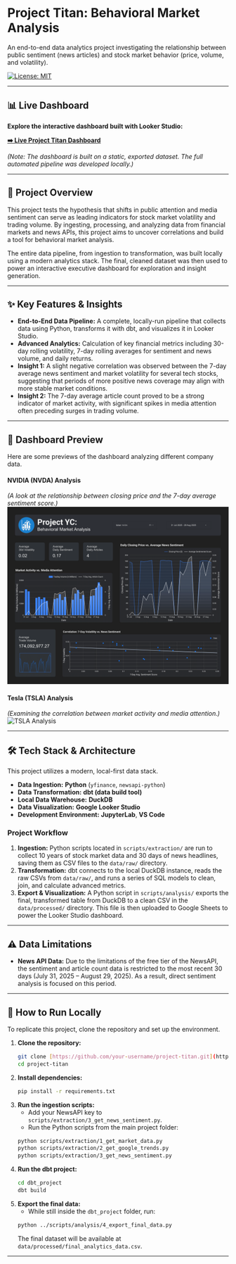 # Project Titan: Behavioral Market Analysis

An end-to-end data analytics project investigating the relationship between public sentiment (news articles) and stock market behavior (price, volume, and volatility).

[![License: MIT](https://img.shields.io/badge/License-MIT-blue.svg)](https://opensource.org/licenses/MIT)

---

## 📊 Live Dashboard

**Explore the interactive dashboard built with Looker Studio:**

[**➡️ Live Project Titan Dashboard**](https://your-looker-studio-link-here.com)

*(Note: The dashboard is built on a static, exported dataset. The full automated pipeline was developed locally.)*

---

## 📜 Project Overview

This project tests the hypothesis that shifts in public attention and media sentiment can serve as leading indicators for stock market volatility and trading volume. By ingesting, processing, and analyzing data from financial markets and news APIs, this project aims to uncover correlations and build a tool for behavioral market analysis.

The entire data pipeline, from ingestion to transformation, was built locally using a modern analytics stack. The final, cleaned dataset was then used to power an interactive executive dashboard for exploration and insight generation.

---

## ✨ Key Features & Insights

* **End-to-End Data Pipeline:** A complete, locally-run pipeline that collects data using Python, transforms it with dbt, and visualizes it in Looker Studio.
* **Advanced Analytics:** Calculation of key financial metrics including 30-day rolling volatility, 7-day rolling averages for sentiment and news volume, and daily returns.
* **Insight 1:** A slight negative correlation was observed between the 7-day average news sentiment and market volatility for several tech stocks, suggesting that periods of more positive news coverage may align with more stable market conditions.
* **Insight 2:** The 7-day average article count proved to be a strong indicator of market activity, with significant spikes in media attention often preceding surges in trading volume.

---

## 📸 Dashboard Preview

Here are some previews of the dashboard analyzing different company data.

#### **NVIDIA (NVDA) Analysis**
*(A look at the relationship between closing price and the 7-day average sentiment score.)*
![NVDA Analysis](./assets/screenshot_nvda.png)

#### **Tesla (TSLA) Analysis**
*(Examining the correlation between market activity and media attention.)*
![TSLA Analysis](./assets/screenshot_tsla.png)

---

## 🛠️ Tech Stack & Architecture

This project utilizes a modern, local-first data stack.

* **Data Ingestion:** **Python** (`yfinance`, `newsapi-python`)
* **Data Transformation:** **dbt (data build tool)**
* **Local Data Warehouse:** **DuckDB**
* **Data Visualization:** **Google Looker Studio**
* **Development Environment:** **JupyterLab**, **VS Code**

### Project Workflow
1.  **Ingestion:** Python scripts located in `scripts/extraction/` are run to collect 10 years of stock market data and 30 days of news headlines, saving them as CSV files to the `data/raw/` directory.
2.  **Transformation:** dbt connects to the local DuckDB instance, reads the raw CSVs from `data/raw/`, and runs a series of SQL models to clean, join, and calculate advanced metrics.
3.  **Export & Visualization:** A Python script in `scripts/analysis/` exports the final, transformed table from DuckDB to a clean CSV in the `data/processed/` directory. This file is then uploaded to Google Sheets to power the Looker Studio dashboard.

---

## ⚠️ Data Limitations

* **News API Data:** Due to the limitations of the free tier of the NewsAPI, the sentiment and article count data is restricted to the most recent 30 days (July 31, 2025 – August 29, 2025). As a result, direct sentiment analysis is focused on this period.

---

## 🚀 How to Run Locally

To replicate this project, clone the repository and set up the environment.

1.  **Clone the repository:**
    ```bash
    git clone [https://github.com/your-username/project-titan.git](https://github.com/your-username/project-titan.git)
    cd project-titan
    ```
2.  **Install dependencies:**
    ```bash
    pip install -r requirements.txt
    ```
3.  **Run the ingestion scripts:**
    * Add your NewsAPI key to `scripts/extraction/3_get_news_sentiment.py`.
    * Run the Python scripts from the main project folder:
    ```bash
    python scripts/extraction/1_get_market_data.py
    python scripts/extraction/2_get_google_trends.py
    python scripts/extraction/3_get_news_sentiment.py
    ```
4.  **Run the dbt project:**
    ```bash
    cd dbt_project
    dbt build
    ```
5.  **Export the final data:**
    * While still inside the `dbt_project` folder, run:
    ```bash
    python ../scripts/analysis/4_export_final_data.py
    ```
    The final dataset will be available at `data/processed/final_analytics_data.csv`.

---
